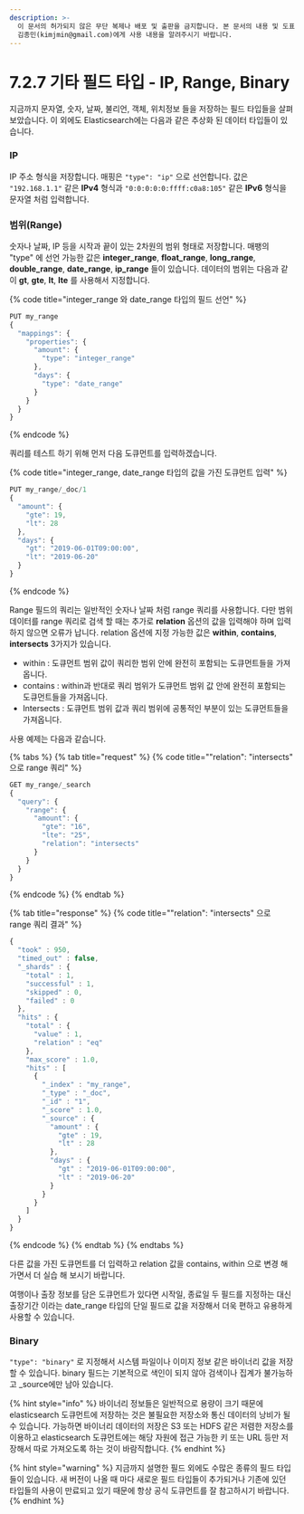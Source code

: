 ```yaml
---
description: >-
  이 문서의 허가되지 않은 무단 복제나 배포 및 출판을 금지합니다. 본 문서의 내용 및 도표 등을 인용하고자 하는 경우 출처를 명시하고
  김종민(kimjmin@gmail.com)에게 사용 내용을 알려주시기 바랍니다.
---
```


# 7.2.7 기타 필드 타입 - IP, Range, Binary

  지금까지 문자열, 숫자, 날짜, 불리언, 객체, 위치정보 들을 저장하는 필드 타입들을 살펴보았습니다. 이 외에도 Elasticsearch에는 다음과 같은 추상화 된 데이터 타입들이 있습니다.

### IP

  IP 주소 형식을 저장합니다. 매핑은 `"type": "ip"` 으로 선언합니다. 값은 `"192.168.1.1"` 같은 **IPv4** 형식과 `"0:0:0:0:0:ffff:c0a8:105"` 같은 **IPv6** 형식을 문자열 처럼 입력합니다.

### 범위\(Range\)

  숫자나 날짜, IP 등을 시작과 끝이 있는 2차원의 범위 형태로 저장합니다. 매팽의 "type" 에 선언 가능한 값은 **integer\_range**, **float\_range**, **long\_range**, **double\_range**, **date\_range**, **ip\_range** 들이 있습니다. 데이터의 범위는 다음과 같이 **gt**, **gte**, **lt**, **lte** 를 사용해서 지정합니다.

{% code title="integer\_range 와 date\_range 타입의 필드 선언" %}
```javascript
PUT my_range
{
  "mappings": {
    "properties": {
      "amount": {
        "type": "integer_range"
      },
      "days": {
        "type": "date_range"
      }
    }
  }
}
```
{% endcode %}

쿼리를 테스트 하기 위해 먼저 다음 도큐먼트를 입력하겠습니다.

{% code title="integer\_range, date\_range 타입의 값을 가진 도큐먼트 입력" %}
```javascript
PUT my_range/_doc/1
{
  "amount": {
    "gte": 19,
    "lt": 28
  },
  "days": {
    "gt": "2019-06-01T09:00:00",
    "lt": "2019-06-20"
  }
}
```
{% endcode %}

  Range 필드의 쿼리는 일반적인 숫자나 날짜 처럼 range 쿼리를 사용합니다. 다만 범위 데이터를 range 쿼리로 검색 할 때는 추가로 **relation** 옵션의 값을 입력해야 하며 입력하지 않으면 오류가 납니다. relation 옵션에 지정 가능한 값은 **within**, **contains**, **intersects** 3가지가 있습니다.

* within : 도큐먼트 범위 값이 쿼리한 범위 안에 완전히 포함되는 도큐먼트들을 가져옵니다.
* contains : within과 반대로 쿼리 범위가 도큐먼트 범위 값 안에 완전히 포함되는 도큐먼트들을 가져옵니다.
* Intersects : 도큐먼트 범위 값과 쿼리 범위에 공통적인 부분이 있는 도큐먼트들을 가져옵니다.

사용 예제는 다음과 같습니다.

{% tabs %}
{% tab title="request" %}
{% code title="\"relation\": \"intersects\" 으로 range 쿼리" %}
```javascript
GET my_range/_search
{
  "query": {
    "range": {
      "amount": {
        "gte": "16",
        "lte": "25",
        "relation": "intersects"
      }
    }
  }
}
```
{% endcode %}
{% endtab %}

{% tab title="response" %}
{% code title="\"relation\": \"intersects\" 으로 range 쿼리 결과" %}
```javascript
{
  "took" : 950,
  "timed_out" : false,
  "_shards" : {
    "total" : 1,
    "successful" : 1,
    "skipped" : 0,
    "failed" : 0
  },
  "hits" : {
    "total" : {
      "value" : 1,
      "relation" : "eq"
    },
    "max_score" : 1.0,
    "hits" : [
      {
        "_index" : "my_range",
        "_type" : "_doc",
        "_id" : "1",
        "_score" : 1.0,
        "_source" : {
          "amount" : {
            "gte" : 19,
            "lt" : 28
          },
          "days" : {
            "gt" : "2019-06-01T09:00:00",
            "lt" : "2019-06-20"
          }
        }
      }
    ]
  }
}
```
{% endcode %}
{% endtab %}
{% endtabs %}

  다른 값을 가진 도큐먼트를 더 입력하고 relation 값을 contains, within 으로 변경 해 가면서 더 실습 해 보시기 바랍니다. 

  여행이나 출장 정보를 담은 도큐먼트가 있다면 시작일, 종료일 두 필드를 지정하는 대신 출장기간 이라는 date\_range 타입의 단일 필드로 값을 저장해서 더욱 편하고 유용하게 사용할 수 있습니다.

### Binary

  `"type": "binary"` 로 지정해서 시스템 파일이나 이미지 정보 같은 바이너리 값을 저장할 수 있습니다. binary 필드는 기본적으로 색인이 되지 않아 검색이나 집계가 불가능하고 \_source에만 남아 있습니다.

{% hint style="info" %}
바이너리 정보들은 일반적으로 용량이 크기 때문에 elasticsearch 도큐먼트에 저장하는 것은 불필요한 저장소와 통신 데이터의 낭비가 될 수 있습니다. 가능하면 바이너리 데이터의 저장은 S3 또는 HDFS 같은 저렴한 저장소를 이용하고 elasticsearch 도큐먼트에는 해당 자원에 접근 가능한 키 또는 URL 등만 저장해서 따로 가져오도록 하는 것이 바람직합니다.
{% endhint %}

{% hint style="warning" %}
지금까지 설명한 필드 외에도 수많은 종류의 필드 타입들이 있습니다. 새 버전이 나올 때 마다 새로운 필드 타입들이 추가되거나 기존에 있던 타입들의 사용이 만료되고 있기 때문에 항상 공식 도큐먼트를 잘 참고하시기 바랍니다.
{% endhint %}


